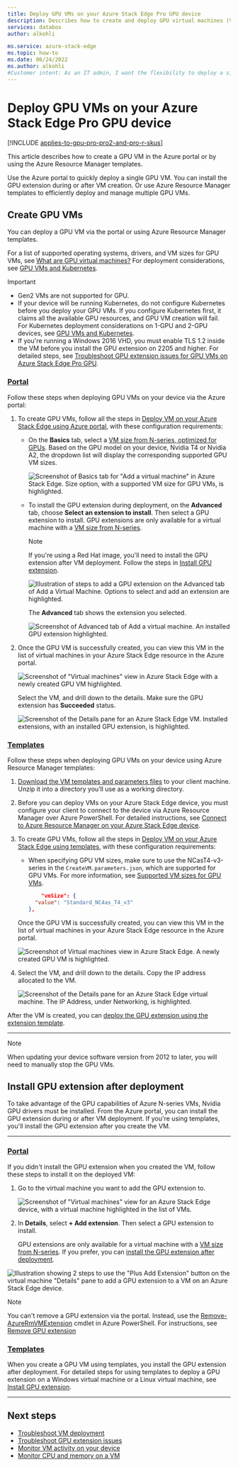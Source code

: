 ```yaml
---
title: Deploy GPU VMs on your Azure Stack Edge Pro GPU device
description: Describes how to create and deploy GPU virtual machines (VMs) on Azure Stack Edge Pro GPU via the Azure portal or using templates.
services: databox
author: alkohli

ms.service: azure-stack-edge
ms.topic: how-to
ms.date: 06/24/2022
ms.author: alkohli
#Customer intent: As an IT admin, I want the flexibility to deploy a single GPU virtual machine (VM) quickly in the portal or use templates to deploy and manage multiple GPU VMs efficiently on my Azure Stack Edge Pro GPU device.
---
```



# Deploy GPU VMs on your Azure Stack Edge Pro GPU device

[!INCLUDE [applies-to-gpu-pro-pro2-and-pro-r-skus](../../includes/azure-stack-edge-applies-to-gpu-pro-pro-2-pro-r-sku.md)]

This article describes how to create a GPU VM in the Azure portal or by using the Azure Resource Manager templates.

Use the Azure portal to quickly deploy a single GPU VM. You can install the GPU extension during or after VM creation. Or use Azure Resource Manager templates to efficiently deploy and manage multiple GPU VMs.

## Create GPU VMs

You can deploy a GPU VM via the portal or using Azure Resource Manager templates.

For a list of supported operating systems, drivers, and VM sizes for GPU VMs, see [What are GPU virtual machines?](azure-stack-edge-gpu-overview-gpu-virtual-machines.md) For deployment considerations, see [GPU VMs and Kubernetes](azure-stack-edge-gpu-overview-gpu-virtual-machines.md#gpu-vms-and-kubernetes).


> [!IMPORTANT]
> - Gen2 VMs are not supported for GPU.
> - If your device will be running Kubernetes, do not configure Kubernetes before you deploy your GPU VMs. If you configure Kubernetes first, it claims all the available GPU resources, and GPU VM creation will fail. For Kubernetes deployment considerations on 1-GPU and 2-GPU devices, see [GPU VMs and Kubernetes](azure-stack-edge-gpu-overview-gpu-virtual-machines.md#gpu-vms-and-kubernetes).
> - If you're running a Windows 2016 VHD, you must enable TLS 1.2 inside the VM before you install the GPU extension on 2205 and higher. For detailed steps, see [Troubleshoot GPU extension issues for GPU VMs on Azure Stack Edge Pro GPU](azure-stack-edge-gpu-troubleshoot-virtual-machine-gpu-extension-installation.md#failure-to-install-gpu-extension-on-a-windows-2016-vhd).

### [Portal](#tab/portal)

Follow these steps when deploying GPU VMs on your device via the Azure portal:

1. To create GPU VMs, follow all the steps in [Deploy VM on your Azure Stack Edge using Azure portal](azure-stack-edge-gpu-deploy-virtual-machine-portal.md), with these configuration requirements:

    - On the **Basics** tab, select a [VM size from N-series, optimized for GPUs](azure-stack-edge-gpu-virtual-machine-sizes.md#n-series-gpu-optimized). Based on the GPU model on your device, Nvidia T4 or Nvidia A2, the dropdown list will display the corresponding supported GPU VM sizes.  

       ![Screenshot of Basics tab for "Add a virtual machine" in Azure Stack Edge. Size option, with a supported VM size for GPU VMs, is highlighted.](media/azure-stack-edge-gpu-deploy-gpu-virtual-machine/basics-vm-size-for-gpu.png)

    - To install the GPU extension during deployment, on the **Advanced** tab, choose **Select an extension to install**. Then select a GPU extension to install. GPU extensions are only available for a virtual machine with a [VM size from N-series](azure-stack-edge-gpu-virtual-machine-sizes.md#n-series-gpu-optimized).
        
        > [!NOTE]
        > If you're using a Red Hat image, you'll need to install the GPU extension after VM deployment. Follow the steps in [Install GPU extension](azure-stack-edge-gpu-deploy-virtual-machine-install-gpu-extension.md).
    
       ![Illustration of steps to add a GPU extension on the Advanced tab of Add a Virtual Machine. Options to select and add an extension are highlighted.](media/azure-stack-edge-gpu-deploy-gpu-virtual-machine/add-extension-01.png)

       The **Advanced** tab shows the extension you selected.

       ![Screenshot of Advanced tab of Add a virtual machine. An installed GPU extension highlighted.](media/azure-stack-edge-gpu-deploy-gpu-virtual-machine/add-extension-02.png)

1. Once the GPU VM is successfully created, you can view this VM in the list of virtual machines in your Azure Stack Edge resource in the Azure portal.

    ![Screenshot of "Virtual machines" view in Azure Stack Edge with a newly created GPU VM highlighted.](media/azure-stack-edge-gpu-deploy-gpu-virtual-machine/list-virtual-machines-01.png)

    Select the VM, and drill down to the details. Make sure the GPU extension has **Succeeded** status.

    ![Screenshot of the Details pane for an Azure Stack Edge VM. Installed extensions, with an installed GPU extension, is highlighted.](media/azure-stack-edge-gpu-deploy-gpu-virtual-machine/vm-details-extension-installed.png)


### [Templates](#tab/templates)

Follow these steps when deploying GPU VMs on your device using Azure Resource Manager templates:

1. [Download the VM templates and parameters files](https://aka.ms/ase-vm-templates) to your client machine. Unzip it into a directory you’ll use as a working directory.

1. Before you can deploy VMs on your Azure Stack Edge device, you must configure your client to connect to the device via Azure Resource Manager over Azure PowerShell. For detailed instructions, see [Connect to Azure Resource Manager on your Azure Stack Edge device](azure-stack-edge-gpu-connect-resource-manager.md).

1. To create GPU VMs, follow all the steps in [Deploy VM on your Azure Stack Edge using templates](azure-stack-edge-gpu-deploy-virtual-machine-templates.md), with these configuration requirements: 
            
    - When specifying GPU VM sizes, make sure to use the NCasT4-v3-series in the `CreateVM.parameters.json`, which are supported for GPU VMs. For more information, see [Supported VM sizes for GPU VMs](azure-stack-edge-gpu-virtual-machine-sizes.md#n-series-gpu-optimized).

       ```json
           "vmSize": {
         "value": "Standard_NC4as_T4_v3"
       },
       ```

    Once the GPU VM is successfully created, you can view this VM in the list of virtual machines in your Azure Stack Edge resource in the Azure portal.

    ![Screenshot of Virtual machines view in Azure Stack Edge. A newly created GPU VM is highlighted.](media/azure-stack-edge-gpu-deploy-gpu-virtual-machine/list-virtual-machines-01.png)

1. Select the VM, and drill down to the details. Copy the IP address allocated to the VM.

    ![Screenshot of the Details pane for an Azure Stack Edge virtual machine. The IP Address, under Networking, is highlighted.](media/azure-stack-edge-gpu-deploy-gpu-virtual-machine/get-ip-of-virtual-machine.png)

After the VM is created, you can [deploy the GPU extension using the extension template](azure-stack-edge-gpu-deploy-virtual-machine-install-gpu-extension.md?tabs=linux).

---

> [!NOTE]
> When updating your device software version from 2012 to later, you will need to manually stop the GPU VMs.

## Install GPU extension after deployment

To take advantage of the GPU capabilities of Azure N-series VMs, Nvidia GPU drivers must be installed. From the Azure portal, you can install the GPU extension during or after VM deployment. If you're using templates, you'll install the GPU extension after you create the VM.

---

### [Portal](#tab/portal)

If you didn't install the GPU extension when you created the VM, follow these steps to install it on the deployed VM:

1. Go to the virtual machine you want to add the GPU extension to.

    ![Screenshot of "Virtual machines" view for an Azure Stack Edge device, with a virtual machine highlighted in the list of VMs.](media/azure-stack-edge-gpu-deploy-gpu-virtual-machine/add-extension-after-deployment-01.png)
  
1. In **Details**, select **+ Add extension**. Then select a GPU extension to install.

    GPU extensions are only available for a virtual machine with a [VM size from N-series](azure-stack-edge-gpu-virtual-machine-sizes.md#n-series-gpu-optimized). If you prefer, you can [install the GPU extension after deployment](azure-stack-edge-gpu-deploy-gpu-virtual-machine.md#install-gpu-extension-after-deployment).

![Illustration showing 2 steps to use the "Plus Add Extension" button on the virtual machine "Details" pane to add a GPU extension to a VM on an Azure Stack Edge device.](media/azure-stack-edge-gpu-deploy-gpu-virtual-machine/add-extension-after-deployment-02.png)

> [!Note]
> You can't remove a GPU extension via the portal. Instead, use the [Remove-AzureRmVMExtension](/powershell/module/azurerm.compute/remove-azurermvmextension?view=azurermps-6.13.0&preserve-view=true) cmdlet in Azure PowerShell. For instructions, see [Remove GPU extension](azure-stack-edge-gpu-deploy-virtual-machine-install-gpu-extension.md#remove-gpu-extension)

### [Templates](#tab/templates)

When you create a GPU VM using templates, you install the GPU extension after deployment. For detailed steps for using templates to deploy a GPU extension on a Windows virtual machine or a Linux virtual machine, see [Install GPU extension](azure-stack-edge-gpu-deploy-virtual-machine-install-gpu-extension.md).

---

## Next steps

- [Troubleshoot VM deployment](azure-stack-edge-gpu-troubleshoot-virtual-machine-provisioning.md)
- [Troubleshoot GPU extension issues](azure-stack-edge-gpu-troubleshoot-virtual-machine-gpu-extension-installation.md)
- [Monitor VM activity on your device](azure-stack-edge-gpu-monitor-virtual-machine-activity.md)
- [Monitor CPU and memory on a VM](azure-stack-edge-gpu-monitor-virtual-machine-metrics.md)
